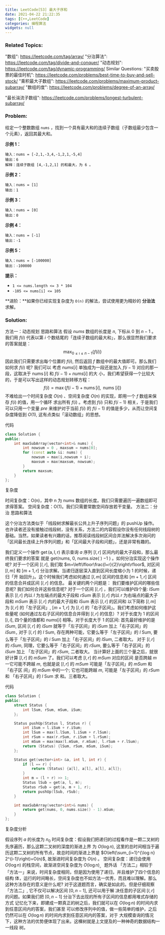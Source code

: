 ```yaml
---
title: LeetCode[53] 最大子序和
date: 2021-04-22 21:22:35
tags: [C++,LeetCode]
categories: 编程算法
widgets: null
---
```


### Related Topics:
  "数组": https://leetcode.com/tag/array/
  "分治算法": https://leetcode.com/tag/divide-and-conquer/
  "动态规划": https://leetcode.com/tag/dynamic-programming/
Similar Questions:
  "买卖股票的最佳时机": https://leetcode.com/problems/best-time-to-buy-and-sell-stock/
  "乘积最大子数组": https://leetcode.com/problems/maximum-product-subarray/
  "数组的度": https://leetcode.com/problems/degree-of-an-array/

"最长湍流子数组": https://leetcode.com/problems/longest-turbulent-subarray/


### Problem:

给定一个整数数组 `nums` ，找到一个具有最大和的连续子数组（子数组最少包含一个元素），返回其最大和。

**示例 1：**

```
输入：nums = [-2,1,-3,4,-1,2,1,-5,4]
输出：6
解释：连续子数组 [4,-1,2,1] 的和最大，为 6 。
```

**示例 2：**

```
输入：nums = [1]
输出：1
```

**示例 3：**

```
输入：nums = [0]
输出：0
```

**示例 4：**

```
输入：nums = [-1]
输出：-1
```

**示例 5：**

```
输入：nums = [-100000]
输出：-100000
```

**提示：**

- `1 <= nums.length <= 3 * 104`
- `-105 <= nums[i] <= 105`

**进阶：**如果你已经实现复杂度为 `O(n)` 的解法，尝试使用更为精妙的 **分治法** 求解。

<!--more-->

### Solution:

方法一：动态规划
思路和算法
假设 $n u m s$ 数组的长度是 $n$, 下标从 0 到 $n-1$ 。
我们用 $f(i)$ 代表以第 $i$ 个数结尾的「连续子数组的最大和」，那么很显然我们要求的答案就是：
$$
\max _{0 \leq \imath \leq n-1}\{f(i)\}
$$
因此我们只需要求出每个位置的 $f(i)$, 然后返回 $f$ 数组中的最大值即可。那么我们如何求 $f(i)$ 呢? 我们可以 考虑 $n u m s[i]$ 单独成为一段还是加入 $f(i-1)$ 对应的那一段，这取决于 $\operatorname{nums}[i]$ 和 $f(i-1)+n u m s[i]$ 的大 小，我们希望获得一个比较大的，于是可以写出这样的动态规划转移方程：
$$
f(i)=\max \{f(i-1)+\operatorname{nums}[i], \text { nums }[i]\}
$$
不难给出一个时间复杂度 $O(n)$ 、空间复杂度 $O(n)$ 的实现，即用一个 $f$ 数组来保存 $f(i)$ 的值，用一个循环 求出所有 $f(i)$ 。考虑到 $f(i)$ 只和 $f(i-1)$ 相关，于是我们可以只用一个变量 $p r e$ 来维护对于当前 $f(i)$ 的 $f(i-1)$ 的值是多少，从而让空间复杂度降低到 $O(1)$, 这有点类似「滚动数组」的思想。

代码

```c++
class Solution {
public:
    int maxSubArray(vector<int>& nums) {
        int nowsum = 0 , maxsum = nums[0];
        for (const auto &i: nums) {
            nowsum = max(i,nowsum + i);
            maxsum = max(maxsum, nowsum);
        }
        return maxsum;
    }
};
```

复杂度

时间复杂度：O(n)，其中 n 为 nums 数组的长度。我们只需要遍历一遍数组即可求得答案。
空间复杂度：O(1)。我们只需要常数空间存放若干变量。
方法二：分治
思路和算法

这个分治方法类似于「线段树求解最长公共上升子序列问题」的 pushUp 操作。 也许读者还没有接触过线段树，没有关系，方法二的内容假设你没有任何线段树的基础。当然，如果读者有兴趣的话，推荐阅读线段树区间合并法解决多次询问的「区间最长连续上升序列问题」和「区间最大子段和问题」，还是非常有趣的。

我们定义一个操作 $\operatorname{get}(\mathrm{a}, \mathrm{l}, \mathrm{r})$ 表示查询 $a$ 序列 $[l, r]$ 区间内的最大子段和，那么最终我们要求的答案 就是 get(nums, 0, nums.size( ) $-1$ ) 。如何分治实现这个操作呢? 对于一个区间 $[l, r]$, 我们取 $m=\left\lfloor\frac{l+r}{2}\right\rfloor$, 对区间 $[l, m]$ 和 $[m+1, r]$ 分治求解。当递归逐层深入直到区间长度缩小为 1 的时候，递归「开 始回升」。这个时候我们考虑如何通过 $[l, m]$ 区间的信息和 $[m+1, r]$ 区间的信息合并成区间 $[l, r]$ 的信息。 最关键的两个问题是：
我们要维护区间的哪些信息呢? 我们如何合并这些信息呢?
对于一个区间 $[l, r]$ ，我们可以维护四个量:
$l S u m$ 表示 $[l, r]$ 内以 $l$ 为左端点的最大子段和 $r S u m$ 表示 $[l, r]$ 内以 $r$ 为右端点的最大子段和 $m S u m$ 表示 $[l, r]$ 内的最大子段和 iSum 表示 $[l, r]$ 的区间和
以下简称 $[l, m]$ 为 $[l, r]$ 的「左子区间」, $[m+1, r]$ 为 $[l, r]$ 的「右子区间」。我们考虑如何维护这些量呢 (如何通过左右子区间的信息合并得到 $[l, r]$ 的信息）? 对于长度为 1 的区间 $[i, i]$, 四个量的值都和 $n u m s[i]$ 相等。对于长度大于 1 的区间:
首先最好维护的是 $i S u m$, 区间 $[l, r]$ 的 $i S u m$ 就等于「左子区间」的 $i S u m$ 加上「右子区间」的 $i S u m_{\circ}$ 对于 $[l, r]$ 的 $l$ Sum, 存在两种可能，它要么等于「左子区间」的 $l$ Sum, 要么等于「左子区间」的 $i$ Sum 加上「右子区间」的 $l S u m$, 二者取大。 对于 $[l, r]$ 的 $r S u m$, 同理，它要么等于「右子区间」的 $r S u m$, 要么等于「右子区间」的 $i S u m$ 加上 「左子区间」的 $r S u m$, 二者取大。 当计算好上面的三个量之后，就很好计算 $[l, r]$ 的 $m S u m$ 了。我们可以考虑 $[l, r]$ 的 $m S u m$ 对应的区间 是否跨越 $m$ 一它可能不跨越 $m$, 也就是说 $[l, r]$ 的 $m S u m$ 可能是「左子区间」的 $m S u m$ 和 「右子区 间」的 $m S u m$ 中的一个; 它也可能跨越 $m$, 可能是「左子区间」的 $r S u m$ 和 「右子区间」的 $l$ Sum 求 和。三者取大。

代码

```c++
class Solution {
public:
    struct Status {
        int lSum, rSum, mSum, iSum;
    };

    Status pushUp(Status l, Status r) {
        int iSum = l.iSum + r.iSum;
        int lSum = max(l.lSum, l.iSum + r.lSum);
        int rSum = max(r.rSum, r.iSum + l.rSum);
        int mSum = max(max(l.mSum, r.mSum), l.rSum + r.lSum);
        return (Status) {lSum, rSum, mSum, iSum};
    };

    Status get(vector<int> &a, int l, int r) {
        if (l == r) {
            return (Status) {a[l], a[l], a[l], a[l]};
        }
        int m = (l + r) >> 1;
        Status lSub = get(a, l, m);
        Status rSub = get(a, m + 1, r);
        return pushUp(lSub, rSub);
    }

    int maxSubArray(vector<int>& nums) {
        return get(nums, 0, nums.size() - 1).mSum;
    }
};
```

复杂度分析

假设序列 $a$ 的长度为 $n_{0}$
时间复杂度：假设我们把递归的过程看作是一颗二叉树的先序遍历，那么这颗二叉树的深度的渐进上界 为 $O(\log n)$, 这里的总时间相当于遍历这颗二叉树的所有节点，故总时间的渐进上界是 $O\left(\sum_{i=1}^{\log n} 2^{i-1}\right)=O(n)$, 故渐进时间复杂度为 $O(n)$ 。
空间复杂度：递归会使用 $O(\log n)$ 的栈空间，故渐进空间复杂度为 $O(\log n)_{\text {。 }}$
题外话
「方法二」相较于「方法一」来说，时间复杂度相同，但是因为使用了递归，并且维护了四个信息的结构 体，运行的时间略长，空间复杂度也不如方法一优秀，而且难以理解。那么这种方法存在的意义是什么呢?
对于这道题而言，确实是如此的。但是仔细观察「方法二」, 它不仅可以解决区间 $[0, n-1]$, 还可以用于解 决任意的子区间 $[l, r]$ 的问题。如果我们把 $[0, n-1]$ 分治下去出现的所有子区间的信息都用堆式存储的方式 记忆化下来，即建成一颗真正的树之后，我们就可以在 $O(\log n)$ 的时间内求到任意区间内的答案，我们甚至 可以修改序列中的值，做一些简单的维护，之后仍然可以在 $O(\log n)$ 的时间内求到任意区间内的答案，对于 大规模查询的情况下，这种方法的优势便体现了出来。这棵树就是上文提及的一种神奇的数据结构一一线段
树。
